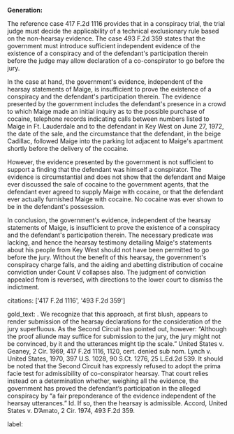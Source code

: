 **Generation:**



The reference case 417 F.2d 1116 provides that in a conspiracy trial, the trial judge must decide the applicability of a technical exclusionary rule based on the non-hearsay evidence. The case 493 F.2d 359 states that the government must introduce sufficient independent evidence of the existence of a conspiracy and of the defendant's participation therein before the judge may allow declaration of a co-conspirator to go before the jury.

In the case at hand, the government's evidence, independent of the hearsay statements of Maige, is insufficient to prove the existence of a conspiracy and the defendant's participation therein. The evidence presented by the government includes the defendant's presence in a crowd to which Maige made an initial inquiry as to the possible purchase of cocaine, telephone records indicating calls between numbers listed to Maige in Ft. Lauderdale and to the defendant in Key West on June 27, 1972, the date of the sale, and the circumstance that the defendant, in the beige Cadillac, followed Maige into the parking lot adjacent to Maige's apartment shortly before the delivery of the cocaine.

However, the evidence presented by the government is not sufficient to support a finding that the defendant was himself a conspirator. The evidence is circumstantial and does not show that the defendant and Maige ever discussed the sale of cocaine to the government agents, that the defendant ever agreed to supply Maige with cocaine, or that the defendant ever actually furnished Maige with cocaine. No cocaine was ever shown to be in the defendant's possession.

In conclusion, the government's evidence, independent of the hearsay statements of Maige, is insufficient to prove the existence of a conspiracy and the defendant's participation therein. The necessary predicate was lacking, and hence the hearsay testimony detailing Maige's statements about his people from Key West should not have been permitted to go before the jury. Without the benefit of this hearsay, the government's conspiracy charge falls, and the aiding and abetting distribution of cocaine conviction under Count V collapses also. The judgment of conviction appealed from is reversed, with directions to the lower court to dismiss the indictment.



citations: ['417 F.2d 1116', '493 F.2d 359']

gold_text: . We recognize that this approach, at first blush, appears to render submission of the hearsay declarations for the consideration of the jury superfluous. As the Second Circuit has pointed out, however: “Although the proof aliunde may suffice for submission to the jury, the jury might not be convinced, by it and the utterances might tip the scale.” United States v. Geaney, 2 Cir. 1969, 417 F.2d 1116, 1120, cert. denied sub nom. Lynch v. United States, 1970, 397 U.S. 1028, 90 S.Ct. 1276, 25 L.Ed.2d 539. It should be noted that the Second Circuit has expressly refused to adopt the prima facie test for admissibility of co-conspirator hearsay. That court relies instead on a determination whether, weighing all the evidence, the government has proved the defendant’s participation in the alleged conspiracy by “a fair preponderance of the evidence independent of the hearsay utterances.” Id. If so, then the hearsay is admissible. Accord, United States v. D’Amato, 2 Cir. 1974, 493 F.2d 359.

label: 